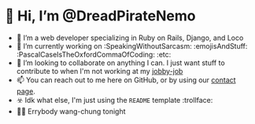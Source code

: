 # 👋 Hi, I’m @DreadPirateNemo

- 👀 I’m a web developer specializing in Ruby on Rails, Django, and Loco 
- 🌱 I’m currently working on :SpeakingWithoutSarcasm: :emojisAndStuff: :PascalCaseIsTheOxfordCommaOfCoding: :etc: 
- 💞️ I’m looking to collaborate on anything I can. I just want stuff to contribute to when I'm not working at my [jobby-job](https://www.millennialassistants.net/)
- 📫 You can reach out to me here on GitHub, or by using our [contact page](https://www.millennialassistants.net/meet-with-will).
- ☣️ Idk what else, I'm just using the ```README``` template :trollface:
- 👯‍♂️ Errybody wang-chung tonight
